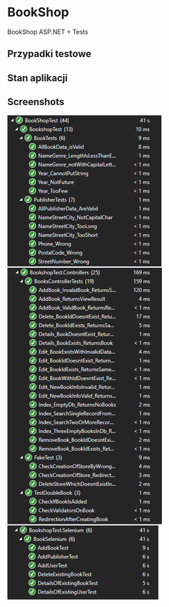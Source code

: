 # BookShop
BookShop ASP.NET + Tests

## Przypadki testowe


## Stan aplikacji


## Screenshots
![Test1](Screenshots/scrn1.PNG)
![Test2](Screenshots/scrn2.PNG)
![Test3](Screenshots/scrn3.PNG)